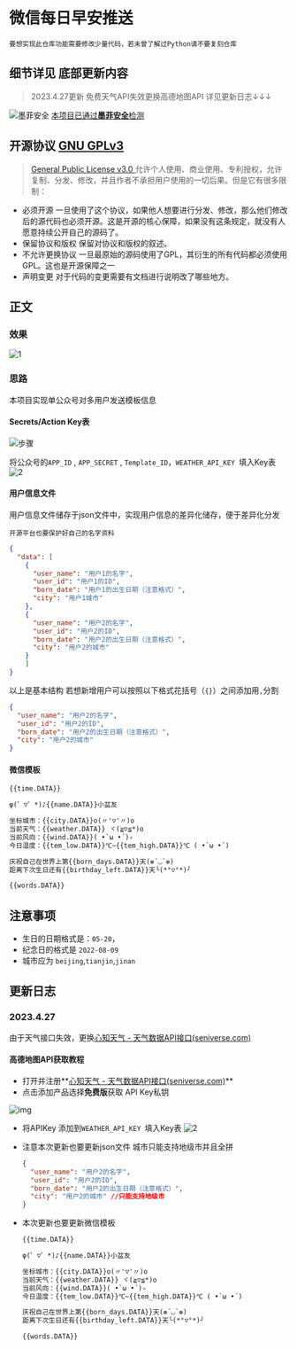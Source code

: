# 微信每日早安推送

    要想实现此仓库功能需要修改少量代码，若未曾了解过Python请不要复刻仓库

## 细节详见 底部更新内容

> 2023.4.27更新 免费天气API失效更换高德地图API 详见更新日志↓↓↓



![墨菲安全](https://s.murphysec.com/badge/fromann/DailyWechat.svg)
[本项目已通过**墨菲安全**检测](https://www.murphysec.com/p/fromann/DailyWechat)


## 开源协议 [GNU GPLv3](./LICENSE)

>[General Public License v3.0 ](./LICENSE)
允许个人使用、商业使用、专利授权，允许复制、分发、修改，并且作者不承担用户使用的一切后果。但是它有很多限制：
- 必须开源
一旦使用了这个协议，如果他人想要进行分发、修改，那么他们修改后的源代码也必须开源。这是开源的核心保障，如果没有这条规定，就没有人愿意持续公开自己的源码了。
- 保留协议和版权
保留对协议和版权的叙述。
- 不允许更换协议
一旦最原始的源码使用了GPL，其衍生的所有代码都必须使用GPL。这也是开源保障之一
- 声明变更
对于代码的变更需要有文档进行说明改了哪些地方。

## 正文
### 效果
![1](./pic/show.jpg)
### 思路
本项目实现单公众号对多用户发送模板信息
#### Secrets/Action Key表

![步骤](./pic/buzhou.png)

将公众号的`APP_ID` , `APP_SECRET` , `Template_ID`，`WEATHER_API_KEY `填入Key表
![2](./pic/secret.png)

#### 用户信息文件
用户信息文件储存于json文件中，实现用户信息的差异化储存，便于差异化分发

    开源平台也要保护好自己的名字资料
~~~json
{
  "data": [
    {
      "user_name": "用户1的名字",
      "user_id": "用户1的ID",
      "born_date": "用户1的出生日期（注意格式）",
      "city": "用户1城市"
    },
    {
      "user_name": "用户2的名字",
      "user_id": "用户2的ID",
      "born_date": "用户2的出生日期（注意格式）",
      "city": "用户2的城市" 
    }
    ]
}
~~~
以上是基本结构
若想新增用户可以按照以下格式花括号（`{}`）之间添加用`,`分割
~~~json
{
  "user_name": "用户2的名字",
  "user_id": "用户2的ID",
  "born_date": "用户2的出生日期（注意格式）",
  "city": "用户2的城市" 
}
~~~
#### 微信模板

~~~txt
{{time.DATA}}

φ(゜▽゜*)♪{{name.DATA}}小盆友

坐标城市：{{city.DATA}}o(〃'▽'〃)o
当前天气：{{weather.DATA}} ヾ(≧▽≦*)o
当前风向：{{wind.DATA}}( •̀ ω •́ )✧
今日温度：{{tem_low.DATA}}℃~{{tem_high.DATA}}℃ ( •̀ ω •́ )

庆祝自己在世界上第{{born_days.DATA}}天(❁´◡`❁)
距离下次生日还有{{birthday_left.DATA}}天╰(*°▽°*)╯

{{words.DATA}}
~~~
## 注意事项

- 生日的日期格式是：`05-20`，
- 纪念日的格式是 `2022-08-09`
- 城市应为 `beijing`,`tianjin`,`jinan`

## 更新日志

### 2023.4.27

由于天气接口失效，更换[心知天气 - 天气数据API接口(seniverse.com)](https://www.seniverse.com/)

#### 高德地图API获取教程

- 打开并注册**[心知天气 - 天气数据API接口(seniverse.com)](https://link.zhihu.com/?target=https%3A//lbs.amap.com/)**
- 点击添加产品选择**免费版**获取 API Key私钥

![img](./pic/weather.png)

- 将APIKey 添加到`WEATHER_API_KEY `填入Key表
  ![2](./pic/secret.png)

- 注意本次更新也要更新json文件 城市只能支持地级市并且全拼

  ~~~json
  {
    "user_name": "用户2的名字",
    "user_id": "用户2的ID",
    "born_date": "用户2的出生日期（注意格式）",
    "city": "用户2的城市" //只能支持地级市
  }
  ~~~


- 本次更新也要更新微信模板

  ~~~txt
  {{time.DATA}}
  
  φ(゜▽゜*)♪{{name.DATA}}小盆友
  
  坐标城市：{{city.DATA}}o(〃'▽'〃)o
  当前天气：{{weather.DATA}} ヾ(≧▽≦*)o
  当前风向：{{wind.DATA}}( •̀ ω •́ )✧
  今日温度：{{tem_low.DATA}}℃~{{tem_high.DATA}}℃ ( •̀ ω •́ )
  
  庆祝自己在世界上第{{born_days.DATA}}天(❁´◡`❁)
  距离下次生日还有{{birthday_left.DATA}}天╰(*°▽°*)╯
  
  {{words.DATA}}
  ~~~

  
